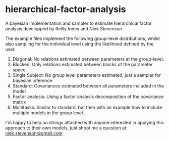 # hierarchical-factor-analysis
A bayesian implementation and sampler to estimate hierarchical factor analysis developped by Reilly Innes and Niek Stevenson

The example files implement the following group-level distributions, whilst also sampling for the individual level using the likelihood defined by the user.
1. Diagonal: No relations estimated between parameters at the group-level.
2. Blocked: Only relations estimated between blocks of the parameter space.
3. Single Subject: No group level parameters estimated, just a sampler for bayesian inference
4. Standard: Covariances estimated between all parameters included in the model
5. Factor analysis: Using a factor analysis decomposition of the covariance matrix
6. Multitasks: Similar to standard, but then with an example how to include multiple models in the group level.

I'm happy to help no strings attached with anyone interested in applying this approach to their own models, just shoot me a question at:
niek.stevenson@gmail.com
